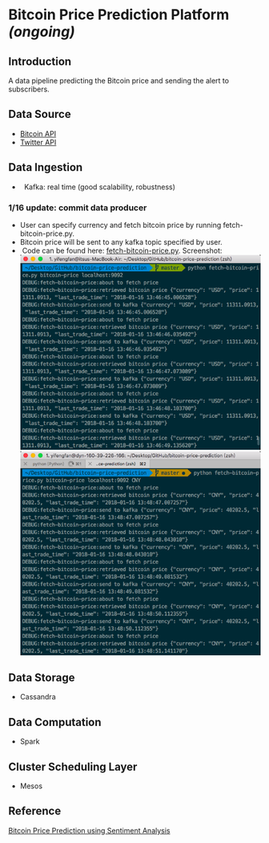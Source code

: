 Bitcoin Price Prediction Platform *(ongoing)*
================

Introduction
------------

A data pipeline predicting the Bitcoin price and sending the alert to subscribers.

Data Source
-----------

-   [Bitcoin API](https://api.coinmarketcap.com/v1/ticker/bitcoin/)
-   [Twitter API](https://github.com/tweepy/tweepy/)

Data Ingestion
--------------

-   Kafka: real time (good scalability, robustness)
### 1/16 update: commit data producer
-  User can specify currency and fetch bitcoin price by running fetch-bitcoin-price.py. 
-  Bitcoin price will be sent to any kafka topic specified by user.
-  Code can be found here: [fetch-bitcoin-price.py](fetch-bitcoin-price.py). Screenshot:
![](images/data-producer.png)
![](images/data-producer-2.png)

Data Storage
------------

-   Cassandra

Data Computation
----------------

-   Spark

Cluster Scheduling Layer
------------------------

-   Mesos

Reference
---------

[Bitcoin Price Prediction using Sentiment Analysis](http://www.ee.columbia.edu/~cylin/course/bigdata/projects/)
